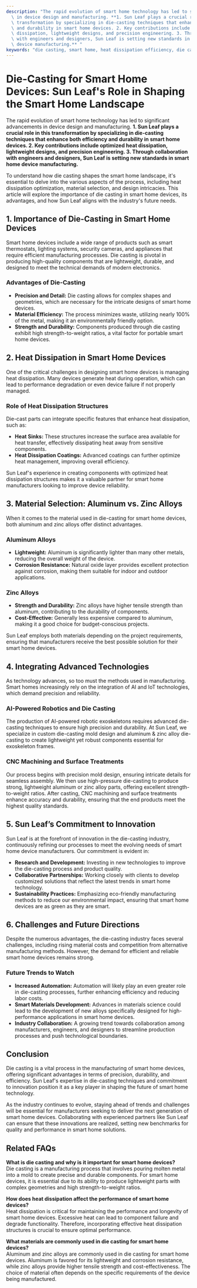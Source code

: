```yaml
---
description: "The rapid evolution of smart home technology has led to significant advancements\
  \ in device design and manufacturing. **1. Sun Leaf plays a crucial role in this\
  \ transformation by specializing in die-casting techniques that enhance both efficiency\
  \ and durability in smart home devices. 2. Key contributions include optimized heat\
  \ dissipation, lightweight designs, and precision engineering. 3. Through collaboration\
  \ with engineers and designers, Sun Leaf is setting new standards in smart home\
  \ device manufacturing.** "
keywords: "die casting, smart home, heat dissipation efficiency, die casting process"
---
```

# Die-Casting for Smart Home Devices: Sun Leaf's Role in Shaping the Smart Home Landscape

The rapid evolution of smart home technology has led to significant advancements in device design and manufacturing. **1. Sun Leaf plays a crucial role in this transformation by specializing in die-casting techniques that enhance both efficiency and durability in smart home devices. 2. Key contributions include optimized heat dissipation, lightweight designs, and precision engineering. 3. Through collaboration with engineers and designers, Sun Leaf is setting new standards in smart home device manufacturing.** 

To understand how die casting shapes the smart home landscape, it's essential to delve into the various aspects of the process, including heat dissipation optimization, material selection, and design intricacies. This article will explore the importance of die casting in smart home devices, its advantages, and how Sun Leaf aligns with the industry's future needs.

## **1. Importance of Die-Casting in Smart Home Devices**

Smart home devices include a wide range of products such as smart thermostats, lighting systems, security cameras, and appliances that require efficient manufacturing processes. Die casting is pivotal in producing high-quality components that are lightweight, durable, and designed to meet the technical demands of modern electronics.

### **Advantages of Die-Casting**

- **Precision and Detail:** Die casting allows for complex shapes and geometries, which are necessary for the intricate designs of smart home devices.
- **Material Efficiency:** The process minimizes waste, utilizing nearly 100% of the metal, making it an environmentally friendly option.
- **Strength and Durability:** Components produced through die casting exhibit high strength-to-weight ratios, a vital factor for portable smart home devices.

## **2. Heat Dissipation in Smart Home Devices**

One of the critical challenges in designing smart home devices is managing heat dissipation. Many devices generate heat during operation, which can lead to performance degradation or even device failure if not properly managed.

### **Role of Heat Dissipation Structures**

Die-cast parts can integrate specific features that enhance heat dissipation, such as:

- **Heat Sinks:** These structures increase the surface area available for heat transfer, effectively dissipating heat away from sensitive components.
- **Heat Dissipation Coatings:** Advanced coatings can further optimize heat management, improving overall efficiency.

Sun Leaf's experience in creating components with optimized heat dissipation structures makes it a valuable partner for smart home manufacturers looking to improve device reliability.

## **3. Material Selection: Aluminum vs. Zinc Alloys**

When it comes to the material used in die-casting for smart home devices, both aluminum and zinc alloys offer distinct advantages. 

### **Aluminum Alloys**

- **Lightweight:** Aluminum is significantly lighter than many other metals, reducing the overall weight of the device.
- **Corrosion Resistance:** Natural oxide layer provides excellent protection against corrosion, making them suitable for indoor and outdoor applications.

### **Zinc Alloys**

- **Strength and Durability:** Zinc alloys have higher tensile strength than aluminum, contributing to the durability of components.
- **Cost-Effective:** Generally less expensive compared to aluminum, making it a good choice for budget-conscious projects.

Sun Leaf employs both materials depending on the project requirements, ensuring that manufacturers receive the best possible solution for their smart home devices.

## **4. Integrating Advanced Technologies**

As technology advances, so too must the methods used in manufacturing. Smart homes increasingly rely on the integration of AI and IoT technologies, which demand precision and reliability.

### **AI-Powered Robotics and Die Casting**

The production of AI-powered robotic exoskeletons requires advanced die-casting techniques to ensure high precision and durability. At Sun Leaf, we specialize in custom die-casting mold design and aluminum & zinc alloy die-casting to create lightweight yet robust components essential for exoskeleton frames.

### **CNC Machining and Surface Treatments**

Our process begins with precision mold design, ensuring intricate details for seamless assembly. We then use high-pressure die-casting to produce strong, lightweight aluminum or zinc alloy parts, offering excellent strength-to-weight ratios. After casting, CNC machining and surface treatments enhance accuracy and durability, ensuring that the end products meet the highest quality standards.

## **5. Sun Leaf’s Commitment to Innovation**

Sun Leaf is at the forefront of innovation in the die-casting industry, continuously refining our processes to meet the evolving needs of smart home device manufacturers. Our commitment is evident in:

- **Research and Development:** Investing in new technologies to improve the die-casting process and product quality.
- **Collaborative Partnerships:** Working closely with clients to develop customized solutions that reflect the latest trends in smart home technology.
- **Sustainability Practices:** Emphasizing eco-friendly manufacturing methods to reduce our environmental impact, ensuring that smart home devices are as green as they are smart.

## **6. Challenges and Future Directions**

Despite the numerous advantages, the die-casting industry faces several challenges, including rising material costs and competition from alternative manufacturing methods. However, the demand for efficient and reliable smart home devices remains strong.

### **Future Trends to Watch**

- **Increased Automation:** Automation will likely play an even greater role in die-casting processes, further enhancing efficiency and reducing labor costs.
- **Smart Materials Development:** Advances in materials science could lead to the development of new alloys specifically designed for high-performance applications in smart home devices.
- **Industry Collaboration:** A growing trend towards collaboration among manufacturers, engineers, and designers to streamline production processes and push technological boundaries.

## **Conclusion**

Die casting is a vital process in the manufacturing of smart home devices, offering significant advantages in terms of precision, durability, and efficiency. Sun Leaf's expertise in die-casting techniques and commitment to innovation position it as a key player in shaping the future of smart home technology. 

As the industry continues to evolve, staying ahead of trends and challenges will be essential for manufacturers seeking to deliver the next generation of smart home devices. Collaborating with experienced partners like Sun Leaf can ensure that these innovations are realized, setting new benchmarks for quality and performance in smart home solutions.

## Related FAQs

**What is die casting and why is it important for smart home devices?**  
Die casting is a manufacturing process that involves pouring molten metal into a mold to create precise and durable components. For smart home devices, it is essential due to its ability to produce lightweight parts with complex geometries and high strength-to-weight ratios.

**How does heat dissipation affect the performance of smart home devices?**  
Heat dissipation is critical for maintaining the performance and longevity of smart home devices. Excessive heat can lead to component failure and degrade functionality. Therefore, incorporating effective heat dissipation structures is crucial to ensure optimal performance.

**What materials are commonly used in die casting for smart home devices?**  
Aluminum and zinc alloys are commonly used in die casting for smart home devices. Aluminum is favored for its lightweight and corrosion resistance, while zinc alloys provide higher tensile strength and cost-effectiveness. The choice of material often depends on the specific requirements of the device being manufactured.
